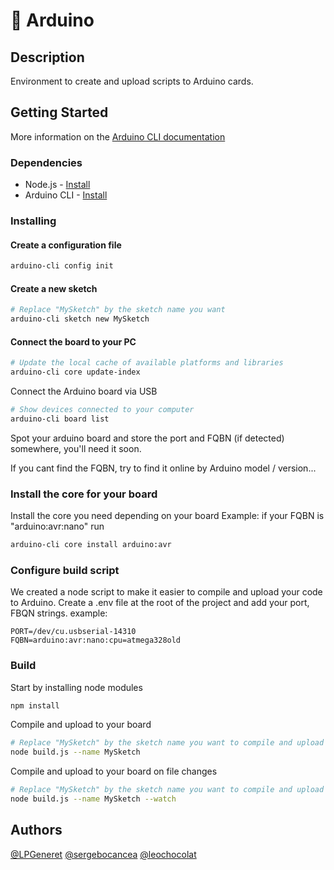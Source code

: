 # 💾 Arduino

## Description

Environment to create and upload scripts to Arduino cards.

## Getting Started

More information on the [Arduino CLI documentation](https://arduino.github.io/arduino-cli/0.20/getting-started/)

### Dependencies

- Node.js - [Install](https://nodejs.org/en/download/)
- Arduino CLI - [Install](https://arduino.github.io/arduino-cli/0.20/installation/)

### Installing

#### Create a configuration file

```bash
arduino-cli config init
```

#### Create a new sketch

```bash
# Replace "MySketch" by the sketch name you want
arduino-cli sketch new MySketch
```

#### Connect the board to your PC

```bash
# Update the local cache of available platforms and libraries
arduino-cli core update-index
```

Connect the Arduino board via USB

```bash
# Show devices connected to your computer
arduino-cli board list
```

Spot your arduino board and store the port and FQBN (if detected) somewhere, you'll need it soon.

If you cant find the FQBN, try to find it online by Arduino model / version...

### Install the core for your board

Install the core you need depending on your board
Example: if your FQBN is "arduino:avr:nano" run

```bash
arduino-cli core install arduino:avr
```

### Configure build script

We created a node script to make it easier to compile and upload your code to Arduino.
Create a .env file at the root of the project and add your port, FBQN strings. example:

```env
PORT=/dev/cu.usbserial-14310
FQBN=arduino:avr:nano:cpu=atmega328old
```

### Build

Start by installing node modules

```bash
npm install
```

Compile and upload to your board

```bash
# Replace "MySketch" by the sketch name you want to compile and upload
node build.js --name MySketch
```

Compile and upload to your board on file changes

```bash
# Replace "MySketch" by the sketch name you want to compile and upload
node build.js --name MySketch --watch
```

## Authors

[@LPGeneret](https://twitter.com/LPGeneret)
[@sergebocancea](https://twitter.com/sergebocancea)
[@leochocolat](https://twitter.com/leochocolat)
